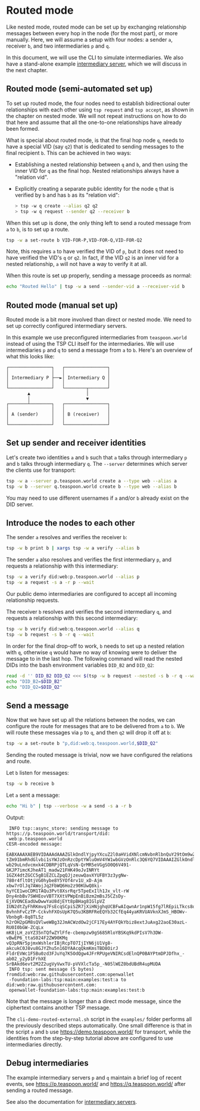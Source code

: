 # Routed mode

Like nested mode, routed mode can be set up by exchanging relationship messages between every hop in the node (for the most part), or more manually. Here, we will assume a setup with four nodes: a sender `a`, receiver `b`, and two intermediaries `p` and `q`.

In this document, we will use the CLI to simulate intermediaries. We also have a stand-alone example [intermediary server](../intermediary.md), which we will discuss in the next chapter.

## Routed mode (semi-automated set up)

To set up routed mode, the four nodes need to establish bidirectional outer relationships with each other using `tsp request` and
`tsp accept`, as shown in the chapter on nested mode. We will not repeat instructions on how to do that here and assume that all the one-to-one relationships have already
been formed.

What is special about routed mode, is that the final hop node `q`, needs to have a special VID (say `q2`) that is dedicated to sending
messages to the final recipient `b`. This can be achieved in two ways:

- Establishing a nested relationship between `q` and `b`, and then using the inner VID for `q` as the final hop. Nested relationships always have a "relation vid".
- Explicitly creating a separate public identity for the node `q` that is verified by `b` and has `b` as its "relation vid":

  ```sh
  > tsp -w q create --alias q2 q2
  > tsp -w q request --sender q2 --receiver b
  ```

When this set up is done, the only thing left to send a routed message from `a` to `b`, is to set up a route.

```sh
tsp -w a set-route b VID-FOR-P,VID-FOR-Q,VID-FOR-Q2
```

Note, this requires `a` to have verified the VID of `p`, but it does not need to have verified the VID's `q` or `q2`. In fact, if
the VID `q2` is an inner vid for a nested relationship, `a` will not have a way to verify it at all.

When this route is set up properly, sending a message proceeds as normal:

```sh
echo "Routed Hello" | tsp -w a send --sender-vid a --receiver-vid b
```

## Routed mode (manual set up)

Routed mode is a bit more involved than direct or nested mode. We need to
set up correctly configured intermediary servers.

In this example we use preconfigured intermediaries from `teaspoon.world` instead of using the TSP CLI itself for the intermediaries.
We will use intermediaries `p` and `q` to send a message from `a` to `b`.
Here's an overview of what this looks like:

```
┌────────────────┐   ┌────────────────┐
│                │   │                │
│ Intermediary P ├──►│ Intermediary Q │
│                │   │                │
└────────────────┘   └────────┬───────┘
        ▲                     │
        │                     ▼
┌───────┴────────┐   ┌────────────────┐
│                │   │                │
│ A (sender)     │   │ B (receiver)   │
│                │   │                │
└────────────────┘   └────────────────┘
```

## Set up sender and receiver identities

Let's create two identities `a` and `b` such that `a` talks through intermediary `p` and `b` talks through intermediary `q`. The `--server` determines which server the clients use for transport:

```sh
tsp -w a --server p.teaspoon.world create a --type web --alias a
tsp -w b --server q.teaspoon.world create b --type web --alias b
```

You may need to use different usernames if `a` and/or `b` already exist on the DID server.

## Introduce the nodes to each other

The sender `a` resolves and verifies the receiver `b`:

```sh
tsp -w b print b | xargs tsp -w a verify --alias b
```

The sender `a` also resolves and verifies the first intermediary `p`, and requests a relationship with this intermediary:

```sh
tsp -w a verify did:web:p.teaspoon.world --alias p
tsp -w a request -s a -r p --wait
```

Our public demo intermediaries are configured to accept all incoming relationship requests.

The receiver `b` resolves and verifies the second intermediary `q`, and requests a relationship with this second intermediary:

```sh
tsp -w b verify did:web:q.teaspoon.world --alias q
tsp -w b request -s b -r q --wait
```

In order for the final drop-off to work, `b` needs to set up a nested relation with `q`, otherwise `q` would have no way of knowing were to deliver the message to in the last hop. The following command will read the nested DIDs into the bash environment variables `DID_B2` and `DID_Q2`:

```sh
read -d '' DID_B2 DID_Q2 <<< $(tsp -w b request --nested -s b -r q --wait)
echo "DID_B2=$DID_B2"
echo "DID_Q2=$DID_Q2"
```

## Send a message

Now that we have set up all the relations between the nodes, we can configure the route for messages that are to be delivered from `a` to `b`. We will route these messages via `p` to `q`, and then `q2` will drop it off at `b`:

```sh
tsp -w a set-route b "p,did:web:q.teaspoon.world,$DID_Q2"
```

Sending the routed message is trivial, now we have configured the relations and route.

Let `b` listen for messages:

```sh
tsp -w b receive b
```

Let `a` sent a message:

```sh
echo "Hi b" | tsp --verbose -w a send -s a -r b
```

Output:

```
 INFO tsp::async_store: sending message to https://p.teaspoon.world/transport/did:
 web:p.teaspoon.world
CESR-encoded message:
-EABXAAAXAEB9VIDAAAdAAAZGlkOndlYjpyYXcuZ2l0aHVidXNlcmNvbnRlbnQuY29tOm9wZW53YWxsZXQ
tZm91bmRhdGlvbi1sYWJzOnRzcDptYWluOmV4YW1wbGVzOnRlc3Q6YQ7VIDAAAIZGlkOndlYjpwLnRlYXN
wb29uLndvcmxk4CDBRPjQTLqVsN-QrMR5eVGgSO0Q6V491-GKJP7imcKJheAT1_madw21FHK49oJvINRYt
1GZX4dtZGCC5gB1EZCLZpqQJjzeuwQavXYUFBY3z3ygNw-780r4fltOtjVG0hybe8Y5YOf4rv1U_xD-Ajm
xbw7rOlJq7AWojJq2FbWQ6Ho2z90KUwQ8ki-hyYCE1woCDM1TAQu3Pvt8XsrRqr5TpeExIlh1Jx_vlt-rW
Dny4nbBv7SWHEovVBT7XXtVPWpEnBiBzm2mBsJ5CZsDy-EjXVONCEadUwDwwYaU8djEYt8pBHag8IGlpVZ
IUN2dtZyFhRKmvq7FsEcqSCpiSZR7jXiHNjghqUCBFwAIqwnAr1npW15fg7lREpiLTkcs8oSSZvmEhLaFT
BvhnhFvCzTP-CckvhFXOsUpK7Q5u3KBRFReEQYb32CfEq44yaKRVUAVknXJmS_HBOWv-VbnbgR-8q8TL5z
h2rOH2pGM8sQVlweWBg32JmACWzdOw2jCF17Ey4AYFQkYbiz8extJuAxg22aoE30azL-RU0I0bGW-ZCqLx
mK8jLH_zoYZ35nTQfwZYlFfe-cbempzw9gS685RloYBSKq9kdPIsV7h3DW-vBwEP6_ttaS024F2ZW90KMq
vQ3pRNr5pjmxWshlerIBjRcpTO7IjIYN6jU1Vg8-akcukC0J8vu8GJYZhu5n16DYAAcqQkmKmsTBD8OirJ
FldrEVWc1F5Bu0zd3FJuYq7K5OdQgw4JFrRPUgeVNIRCsdElnQP0BAYPtmDPJDfhx_-ab02_y2yD1FrhXE
SrBAkd6evt2M2Z2ugVyVwxTU-pVVXlcTa5p_-N05lWEZ0bdUBdR4upMUDA
 INFO tsp: sent message (5 bytes) fromdid:web:raw.githubusercontent.com:openwallet
 -foundation-labs:tsp:main:examples:test:a to did:web:raw.githubusercontent.com:
 openwallet-foundation-labs:tsp:main:examples:test:b
```

Note that the message is longer than a direct mode message, since the ciphertext contains another
TSP message.

The `cli-demo-routed-external.sh` script in the `examples/` folder performs all the previously described steps automatically. One small difference is that in the script `a` and `b` use <https://demo.teaspoon.world/> for transport, while the identities from the step-by-step tutorial above are configured to use intermediaries directly.

## Debug intermediaries

The example intermediary servers `p` and `q` maintain a brief log of recent events,
see <https://p.teaspoon.world/> and <https://q.teaspoon.world/> after sending a routed message.

See also the documentation for [intermediary servers](../intermediary.md).

